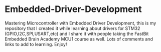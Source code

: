 # Embedded-Driver-Development
Mastering Microcontroller with Embedded Driver Development, this is my repository that I created it while learning about drivers for STM32 (GPIO,I2C,SPI,USART,etc) and I share it with people taking the FastBit Embedded Brain Academy MCU1 course as well. Lots of comments and links to add to learning. Enjoy!
